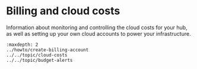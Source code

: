 # Billing and cloud costs

Information about monitoring and controlling the cloud costs for your hub, as well as setting up your own cloud accounts to power your infrastructure.

```{toctree}
:maxdepth: 2
../howto/create-billing-account
../../topic/cloud-costs
../../topic/budget-alerts
```